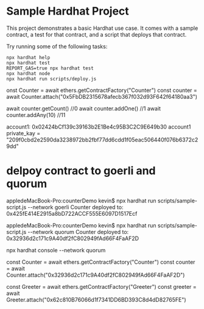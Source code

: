 # Sample Hardhat Project

This project demonstrates a basic Hardhat use case. It comes with a sample contract, a test for that contract, and a script that deploys that contract.

Try running some of the following tasks:

```shell
npx hardhat help
npx hardhat test
REPORT_GAS=true npx hardhat test
npx hardhat node
npx hardhat run scripts/deploy.js
```


onst Counter = await ethers.getContractFactory("Counter")
const counter = await Counter.attach("0x5FbDB2315678afecb367f032d93F642f64180aa3")

await counter.getCount()  //0
await counter.addOne()    //1
await counter.addAny(10)  //11


account1: 0x02424bCf139c39163b2E1Be4c95B3C2C9E649b30
account1 private_kay = "209f0cbd2e2590da3238972bb2fbf77dd6cdd1f05eac506440f076b6372c29dd"

# delpoy contract to goerli and quorum
appledeMacBook-Pro:counterDemo kevin$ npx hardhat run scripts/sample-script.js --network goerli
Counter deployed to: 0x425fE414E2915a8bD722ACCF555E6097D1517Ecf

appledeMacBook-Pro:counterDemo kevin$ npx hardhat run scripts/sample-script.js --network quorum
Counter deployed to: 0x32936d2c171c9A40df2fC802949fAd66F4FaAF2D

npx hardhat console --network quorum

const Counter = await ethers.getContractFactory("Counter")
const counter = await Counter.attach("0x32936d2c171c9A40df2fC802949fAd66F4FaAF2D")

const Greeter = await ethers.getContractFactory("Greeter")
const greeter = await Greeter.attach("0x62c810B76066d1f7341DD6BD393C8d4dD82765FE")
